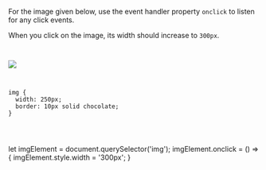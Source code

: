 For the image given below, use the
event handler property `onclick` to
listen for any click events.

When you click on the image, its width
should increase to `300px`.

<Editor lang="javascript" type="exercise">
<code>
<panel lang="html">
<img src = "shih-tzu-dog-03.jpg">
</img>
</panel>
<panel lang="css">
img {
  width: 250px;
  border: 10px solid chocolate;
}
</panel>
<panel lang="javascript">

</panel>
</code>

<solution>
let imgElement = document.querySelector('img');
imgElement.onclick = () => {
  imgElement.style.width = '300px';
}
</solution>
</Editor>